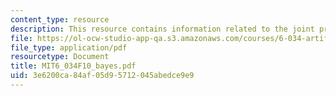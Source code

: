 ```yaml
---
content_type: resource
description: This resource contains information related to the joint probability table.
file: https://ol-ocw-studio-app-qa.s3.amazonaws.com/courses/6-034-artificial-intelligence-fall-2010/3e6200ca84af05d95712045abedce9e9_MIT6_034F10_bayes.pdf
file_type: application/pdf
resourcetype: Document
title: MIT6_034F10_bayes.pdf
uid: 3e6200ca-84af-05d9-5712-045abedce9e9
---
```

